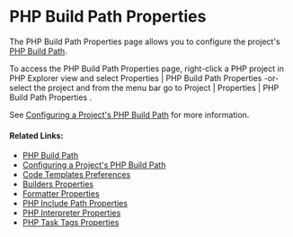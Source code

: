 # PHP Build Path Properties

<!--context:php_build_path_properties-->

The PHP Build Path Properties page allows you to configure the project's [PHP Build Path](../../016-concepts/152-build_paths.md).

To access the PHP Build Path Properties page, right-click a PHP project in PHP Explorer view and select Properties | PHP Build Path Properties -or- select the project and from the menu bar go to Project | Properties | PHP Build Path Properties .

See [Configuring a Project's PHP Build Path](../../024-tasks/176-configuring_build_paths.md) for more information.

<!--links-start-->

#### Related Links:

 * [PHP Build Path](../../016-concepts/152-build_paths.md)
 * [Configuring a Project's PHP Build Path](../../024-tasks/176-configuring_build_paths.md)
 * [Code Templates Preferences](../../032-reference/032-preferences/024-code_style_preferences/008-code_templates_preferences.md)
 * [Builders Properties](016-builders_properties.md)
 * [Formatter Properties](../../032-reference/040-php_project_properties/024-code_style_properties/016-formatter_properties.md)
 * [PHP Include Path Properties](048-php_include_path_properties.md)
 * [PHP Interpreter Properties](056-php_interpreter_properties.md)
 * [PHP Task Tags Properties](064-php_task_tags_properties.md)

<!--links-end-->
